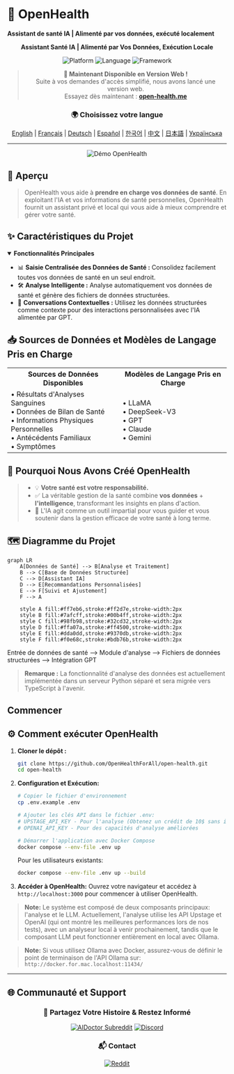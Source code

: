 # 🚀 **OpenHealth**

**Assistant de santé IA | Alimenté par vos données, exécuté localement**

<div align="center">

**Assistant Santé IA | Alimenté par Vos Données, Exécution Locale**

<p align="center">
  <img src="https://img.shields.io/badge/Platform-Web-blue?style=for-the-badge" alt="Platform">
  <img src="https://img.shields.io/badge/Language-TypeScript-blue?style=for-the-badge" alt="Language">
  <img src="https://img.shields.io/badge/Framework-Next.js-black?style=for-the-badge" alt="Framework">
</p>

> **📢 Maintenant Disponible en Version Web !**  
> Suite à vos demandes d'accès simplifié, nous avons lancé une version web.  
> Essayez dès maintenant : **[open-health.me](https://open-health.me/)**

### 🌍 Choisissez votre langue
[English](../../README.md) | [Français](README.fr.md) | [Deutsch](README.de.md) | [Español](README.es.md) | [한국어](README.ko.md) | [中文](README.zh.md) | [日本語](README.ja.md) | [Українська](README.uk.md)

</div>

---

<p align="center">
  <img src="/intro/openhealth.avif" alt="Démo OpenHealth">
</p>

## 🌟 Aperçu

> OpenHealth vous aide à **prendre en charge vos données de santé**. En exploitant l'IA et vos informations de santé personnelles,
> OpenHealth fournit un assistant privé et local qui vous aide à mieux comprendre et gérer votre santé.

## ✨ Caractéristiques du Projet

<details open>
<summary><b>Fonctionnalités Principales</b></summary>

- 📊 **Saisie Centralisée des Données de Santé :** Consolidez facilement toutes vos données de santé en un seul endroit.
- 🛠️ **Analyse Intelligente :** Analyse automatiquement vos données de santé et génère des fichiers de données structurées.
- 🤝 **Conversations Contextuelles :** Utilisez les données structurées comme contexte pour des interactions personnalisées avec l'IA alimentée par GPT.

</details>

## 📥 Sources de Données et Modèles de Langage Pris en Charge

<table>
  <tr>
    <th>Sources de Données Disponibles</th>
    <th>Modèles de Langage Pris en Charge</th>
  </tr>
  <tr>
    <td>
      • Résultats d'Analyses Sanguines<br>
      • Données de Bilan de Santé<br>
      • Informations Physiques Personnelles<br>
      • Antécédents Familiaux<br>
      • Symptômes
    </td>
    <td>
      • LLaMA<br>
      • DeepSeek-V3<br>
      • GPT<br>
      • Claude<br>
      • Gemini
    </td>
  </tr>
</table>

## 🤔 Pourquoi Nous Avons Créé OpenHealth

> - 💡 **Votre santé est votre responsabilité.**
> - ✅ La véritable gestion de la santé combine **vos données** + **l'intelligence**, transformant les insights en plans d'action.
> - 🧠 L'IA agit comme un outil impartial pour vous guider et vous soutenir dans la gestion efficace de votre santé à long terme.

## 🗺️ Diagramme du Projet

```mermaid
graph LR
    A[Données de Santé] --> B[Analyse et Traitement]
    B --> C[Base de Données Structurée]
    C --> D[Assistant IA]
    D --> E[Recommandations Personnalisées]
    E --> F[Suivi et Ajustement]
    F --> A
    
    style A fill:#ff7eb6,stroke:#ff2d7e,stroke-width:2px
    style B fill:#7afcff,stroke:#00b4ff,stroke-width:2px
    style C fill:#98fb98,stroke:#32cd32,stroke-width:2px
    style D fill:#ffa07a,stroke:#ff4500,stroke-width:2px
    style E fill:#dda0dd,stroke:#9370db,stroke-width:2px
    style F fill:#f0e68c,stroke:#bdb76b,stroke-width:2px
```

Entrée de données de santé --> Module d'analyse --> Fichiers de données structurées --> Intégration GPT

> **Remarque :** La fonctionnalité d'analyse des données est actuellement implémentée dans un serveur Python séparé et sera migrée vers TypeScript à l'avenir.

## Commencer

## ⚙️ Comment exécuter OpenHealth

1. **Cloner le dépôt :**
   ```bash
   git clone https://github.com/OpenHealthForAll/open-health.git
   cd open-health
   ```

2. **Configuration et Exécution:**
   ```bash
   # Copier le fichier d'environnement
   cp .env.example .env

   # Ajouter les clés API dans le fichier .env:
   # UPSTAGE_API_KEY - Pour l'analyse (Obtenez un crédit de 10$ sans inscription de carte sur https://www.upstage.ai)
   # OPENAI_API_KEY - Pour des capacités d'analyse améliorées

   # Démarrer l'application avec Docker Compose
   docker compose --env-file .env up
   ```

   Pour les utilisateurs existants:
   ```bash
   docker compose --env-file .env up --build
   ```

3. **Accéder à OpenHealth:**
   Ouvrez votre navigateur et accédez à `http://localhost:3000` pour commencer à utiliser OpenHealth.

> **Note:** Le système est composé de deux composants principaux: l'analyse et le LLM. Actuellement, l'analyse utilise les API Upstage et OpenAI (qui ont montré les meilleures performances lors de nos tests), avec un analyseur local à venir prochainement, tandis que le composant LLM peut fonctionner entièrement en local avec Ollama.

> **Note:** Si vous utilisez Ollama avec Docker, assurez-vous de définir le point de terminaison de l'API Ollama sur: `http://docker.for.mac.localhost:11434/`

---

## 🌐 Communauté et Support

<div align="center">

### 💫 Partagez Votre Histoire & Restez Informé
[![AIDoctor Subreddit](https://img.shields.io/badge/r/AIDoctor-FF4500?style=for-the-badge&logo=reddit&logoColor=white)](https://www.reddit.com/r/AIDoctor/)
[![Discord](https://img.shields.io/badge/Discord-7289DA?style=for-the-badge&logo=discord&logoColor=white)](https://discord.gg/B9K654g4wf)

### 📬 Contact
[![Reddit](https://img.shields.io/badge/Reddit-FF4500?style=for-the-badge&logo=reddit&logoColor=white)](https://www.reddit.com/user/Dry_Steak30/)

</div> 